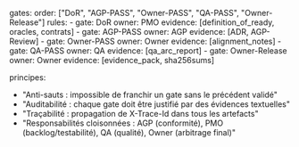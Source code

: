 gates:
  order: ["DoR", "AGP-PASS", "Owner-PASS", "QA-PASS", "Owner-Release"]
  rules:
    - gate: DoR
      owner: PMO
      evidence: [definition_of_ready, oracles, contrats]
    - gate: AGP-PASS
      owner: AGP
      evidence: [ADR, AGP-Review]
    - gate: Owner-PASS
      owner: Owner
      evidence: [alignment_notes]
    - gate: QA-PASS
      owner: QA
      evidence: [qa_arc_report]
    - gate: Owner-Release
      owner: Owner
      evidence: [evidence_pack, sha256sums]

principes:
  - "Anti-sauts : impossible de franchir un gate sans le précédent validé"
  - "Auditabilité : chaque gate doit être justifié par des évidences textuelles"
  - "Traçabilité : propagation de X-Trace-Id dans tous les artefacts"
  - "Responsabilités cloisonnées : AGP (conformité), PMO (backlog/testabilité), QA (qualité), Owner (arbitrage final)"